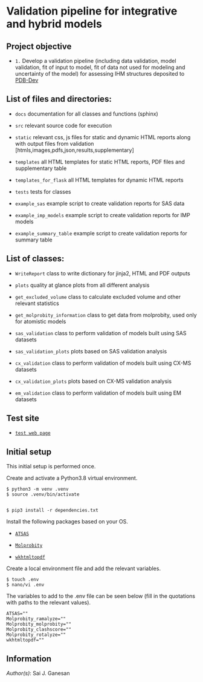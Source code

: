 # Validation pipeline for integrative and hybrid models

## Project objective 
- `1.` Develop a validation pipeline (including data validation, model validation, fit of input to model, fit of data not used for modeling and uncertainty of the model) for assessing IHM structures deposited to [PDB-Dev](https://pdb-dev.wwpdb.org/index.html)

## List of files and directories:
- `docs` documentation for all classes and functions (sphinx)

- `src`  relevant source code for execution

- `static`  relevant css, js files for static and dynamic HTML reports along with output files from validation [htmls,images,pdfs,json,results,supplementary]

- `templates`  all HTML templates for static HTML reports, PDF files and supplementary table

- `templates_for_flask`  all HTML templates for dynamic HTML reports

- `tests`  tests for classes

- `example_sas`  example script to create validation reports for SAS data

- `example_imp_models`  example script to create validation reports for IMP models

- `example_summary_table`  example script to create validation reports for summary table 


## List of classes:

- `WriteReport`  class to write dictionary for jinja2, HTML and PDF outputs

- `plots`  quality at glance plots from all different analysis

- `get_excluded_volume` class to calculate excluded volume and other relevant statistics   

- `get_molprobity_information` class to get data from molprobity, used only for atomistic models

- `sas_validation` class to perform validation of models built using SAS datasets

- `sas_validation_plots` plots based on SAS validation analysis

- `cx_validation`  class to perform validation of models built using CX-MS datasets  

- `cx_validation_plots`  plots based on CX-MS validation analysis  

- `em_validation`  class to perform validation of models built using EM datasets

## Test site
- [`test web page`](https://modbase.compbio.ucsf.edu/pdbdev-test/home/) 

## Initial setup 

This initial setup is performed once.

Create and activate a Python3.8 virtual environment.


    $ python3 -m venv .venv
    $ source .venv/bin/activate


    $ pip3 install -r dependencies.txt

Install the following packages based on your OS.

- [`ATSAS`](https://www.embl-hamburg.de/biosaxs/download.html) 

- [`Molprobity`](https://github.com/rlabduke/MolProbity) 

- [`wkhtmltopdf`](https://wkhtmltopdf.org/) 

Create a local environment file and add the relevant variables.

    $ touch .env
    $ nano/vi .env

The variables to add to the .env file can be seen below (fill in the quotations with paths to the relevant values).

    ATSAS=""
    Molprobity_ramalyze=""
    Molprobity_molprobity=""
    Molprobity_clashscore=""
    Molprobity_rotalyze=""
    wkhtmltopdf=""

## Information

_Author(s)_: Sai J. Ganesan


